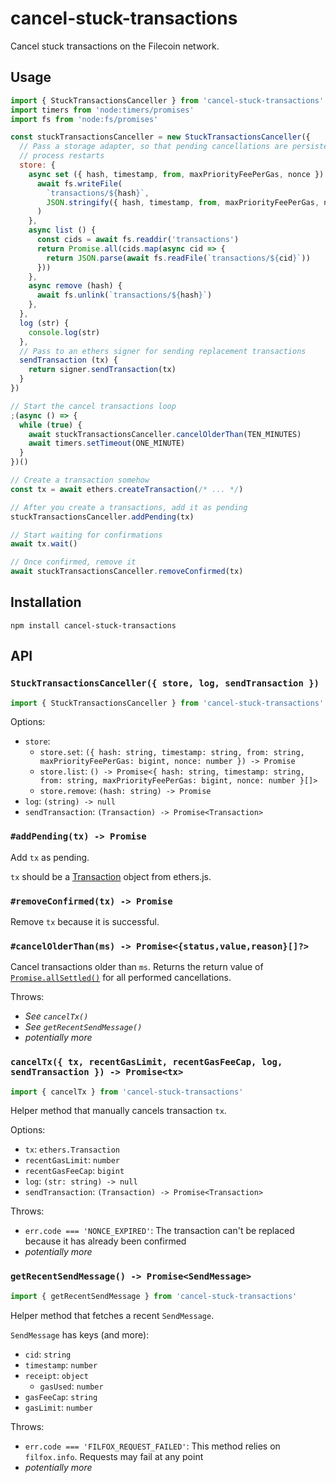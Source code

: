 # cancel-stuck-transactions

Cancel stuck transactions on the Filecoin network.

## Usage

```js
import { StuckTransactionsCanceller } from 'cancel-stuck-transactions'
import timers from 'node:timers/promises'
import fs from 'node:fs/promises'

const stuckTransactionsCanceller = new StuckTransactionsCanceller({
  // Pass a storage adapter, so that pending cancellations are persisted across
  // process restarts
  store: {
    async set ({ hash, timestamp, from, maxPriorityFeePerGas, nonce }) {
      await fs.writeFile(
        `transactions/${hash}`,
        JSON.stringify({ hash, timestamp, from, maxPriorityFeePerGas, nonce })
      )
    },
    async list () {
      const cids = await fs.readdir('transactions')
      return Promise.all(cids.map(async cid => {
        return JSON.parse(await fs.readFile(`transactions/${cid}`))
      }))
    },
    async remove (hash) {
      await fs.unlink(`transactions/${hash}`)
    },
  },
  log (str) {
    console.log(str)
  },
  // Pass to an ethers signer for sending replacement transactions
  sendTransaction (tx) {
    return signer.sendTransaction(tx)
  }
})

// Start the cancel transactions loop
;(async () => {
  while (true) {
    await stuckTransactionsCanceller.cancelOlderThan(TEN_MINUTES)
    await timers.setTimeout(ONE_MINUTE)
  }
})()

// Create a transaction somehow
const tx = await ethers.createTransaction(/* ... */)

// After you create a transactions, add it as pending
stuckTransactionsCanceller.addPending(tx)

// Start waiting for confirmations
await tx.wait()

// Once confirmed, remove it
await stuckTransactionsCanceller.removeConfirmed(tx)
```

## Installation

```console
npm install cancel-stuck-transactions
```

## API

### `StuckTransactionsCanceller({ store, log, sendTransaction })`

```js
import { StuckTransactionsCanceller } from 'cancel-stuck-transactions'
```

Options:

- `store`:
  - `store.set`: `({ hash: string, timestamp: string, from: string, maxPriorityFeePerGas: bigint, nonce: number }) -> Promise`
  - `store.list`: `() -> Promise<{ hash: string, timestamp: string, from: string, maxPriorityFeePerGas: bigint, nonce: number }[]>`
  - `store.remove`: `(hash: string) -> Promise`
- `log`: `(string) -> null`
- `sendTransaction`: `(Transaction) -> Promise<Transaction>`

### `#addPending(tx) -> Promise`

Add `tx` as pending.

`tx` should be a
[Transaction](https://docs.ethers.org/v6/api/transaction/#Transaction) object
from ethers.js.

### `#removeConfirmed(tx) -> Promise`

Remove `tx` because it is successful.

### `#cancelOlderThan(ms) -> Promise<{status,value,reason}[]?>`

Cancel transactions older than `ms`. Returns the return value of
[`Promise.allSettled()`](https://developer.mozilla.org/en-US/docs/Web/JavaScript/Reference/Global_Objects/Promise/allSettled)
for all performed cancellations.

Throws:
- _See `cancelTx()`_
- _See `getRecentSendMessage()`_
- _potentially more_

### `cancelTx({ tx, recentGasLimit, recentGasFeeCap, log, sendTransaction }) -> Promise<tx>`

```js
import { cancelTx } from 'cancel-stuck-transactions'
```

Helper method that manually cancels transaction `tx`.

Options:

- `tx`: `ethers.Transaction`
- `recentGasLimit`: `number`
- `recentGasFeeCap`: `bigint`
- `log`: `(str: string) -> null`
- `sendTransaction`: `(Transaction) -> Promise<Transaction>`

Throws:
- `err.code === 'NONCE_EXPIRED'`: The transaction can't be replaced because
it has already been confirmed
- _potentially more_

### `getRecentSendMessage() -> Promise<SendMessage>`

```js
import { getRecentSendMessage } from 'cancel-stuck-transactions'
```

Helper method that fetches a recent `SendMessage`.

`SendMessage` has keys (and more):
- `cid`: `string`
- `timestamp`: `number`
- `receipt`: `object`
  -  `gasUsed`: `number`
- `gasFeeCap`: `string`
- `gasLimit`: `number`

Throws:
- `err.code === 'FILFOX_REQUEST_FAILED'`: This method relies on `filfox.info`.
Requests may fail at any point
- _potentially more_
